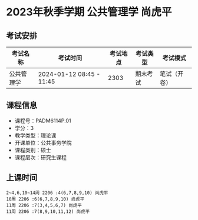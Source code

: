 # 2023年秋季学期 公共管理学 尚虎平




## 考试安排

| 考试名称 | 考试时间 | 考试地点 | 考试类型 | 考试模式 |
| -------- | -------- | -------- | -------- | -------- |
| 公共管理学 | 2024-01-12 08:45 - 11:45 | 2303 | 期末考试 | 笔试（开卷） |





## 课程信息

- 课程号：PADM6114P.01
- 学分：3
- 教学类型：理论课
- 开课单位：公共事务学院
- 课程类别：硕士
- 课程层次：研究生课程

## 上课时间

```
2~4,6,10~14周 2206 :4(6,7,8,9,10) 尚虎平
10周 2206 :6(6,7,8,9,10) 尚虎平
11周 2206 :7(3,4,5,6,7) 尚虎平
11周 2206 :7(8,9,10,11,12) 尚虎平
```

